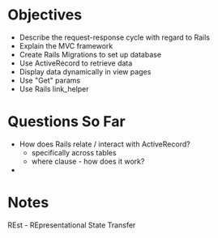 # Objectives 

- Describe the request-response cycle with regard to Rails
- Explain the MVC framework
- Create Rails Migrations to set up database
- Use ActiveRecord to retrieve data
- Display data dynamically in view pages
- Use "Get" params
- Use Rails link_helper



# Questions So Far
<!-- - What is a microservice application? -->
<!-- - Get response vs Get request -->
- How does Rails relate / interact with ActiveRecord?
    - specifically across tables
    - where clause - how does it work?
- 

# Notes
REst - REpresentational State Transfer